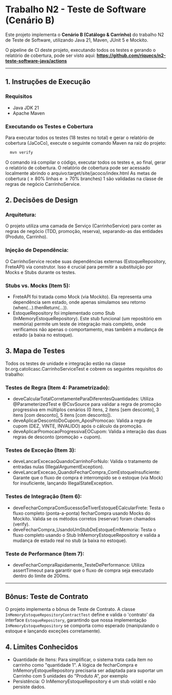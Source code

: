 # Trabalho N2 - Teste de Software (Cenário B)

Este projeto implementa o **Cenário B (Catálogo & Carrinho)** do trabalho N2 de Teste de Software, utilizando Java 21, Maven, JUnit 5 e Mockito.

O pipeline de CI deste projeto, executando todos os testes e gerando o relatório de cobertura, pode ser visto aqui:
**https://github.com/riquecs/n2-teste-software-java/actions**

---

## 1. Instruções de Execução

### Requisitos
* Java JDK 21
* Apache Maven

### Executando os Testes e Cobertura
Para executar todos os testes (18 testes no total) e gerar o relatório de cobertura (JaCoCo), execute o seguinte comando Maven na raiz do projeto:

```bash
  mvn verify
```
O comando irá compilar o código, executar todos os testes e, ao final, gerar o relatório de cobertura.
O relatório de cobertura pode ser acessado localmente abrindo o arquivo:target/site/jacoco/index.html 
As metas de cobertura ($\ge80\%$ linhas e $\ge70\%$ branches) 1 são validadas na classe de regras de negócio CarrinhoService.

## 2. Decisões de Design

### Arquitetura:
O projeto utiliza uma camada de Serviço (CarrinhoService) para conter as regras de negócio (TDD, promoção, reserva), separando-as das entidades (Produto, Carrinho).

### Injeção de Dependência:
O CarrinhoService recebe suas dependências externas (EstoqueRepository, FreteAPI) via construtor. Isso é crucial para permitir a substituição por Mocks e Stubs durante os testes.

### Stubs vs. Mocks (Item 5):
*  FreteAPI foi tratada como Mock (via Mockito). Ela representa uma dependência sem estado, onde apenas simulamos seu retorno (when(...).thenReturn(...)).
*  EstoqueRepository foi implementado como Stub (InMemoryEstoqueRepository). Este stub funcional (um repositório em memória) permite um teste de integração mais completo, onde verificamos não apenas o comportamento, mas também a mudança de estado (a baixa no estoque).

## 3. Mapa de Testes
Todos os testes de unidade e integração estão na classe br.org.catolicasc.CarrinhoServiceTest e cobrem os seguintes requisitos do trabalho:

### Testes de Regra (Item 4: Parametrizado):
* deveCalcularTotalCorretamenteParaDiferentesQuantidades: Utiliza @ParameterizedTest e @CsvSource para validar a regra de promoção progressiva  em múltiplos cenários (0 itens, 2 itens [sem desconto], 3 itens [com desconto], 5 itens [com desconto]).
* deveAplicarDescontoDoCupom_AposPromocao: Valida a regra de cupom  (DEZ, VINTE, INVALIDO) após o cálculo da promoção.
* deveAplicarPromocaoProgressivaEOCupom: Valida a interação das duas regras de desconto (promoção + cupom).

### Testes de Exceção (Item 3):
* deveLancarExcecaoQuandoCarrinhoForNulo: Valida o tratamento de entradas nulas (IllegalArgumentException).
* deveLancarExcecao_QuandoFecharCompra_ComEstoqueInsuficiente: Garante que o fluxo de compra é interrompido se o estoque (via Mock) for insuficiente, lançando IllegalStateException.

### Testes de Integração (Item 6):
* deveFecharCompraComSucessoSeTiverEstoqueECalcularFrete: Testa o fluxo completo (ponta-a-ponta) fecharCompra usando Mocks do Mockito. Valida se os métodos corretos (reservar) foram chamados (verify).
* deveFecharCompra_UsandoUmStubDeEstoqueEmMemoria: Testa o fluxo completo usando o Stub InMemoryEstoqueRepository  e valida a mudança de estado real no stub (a baixa no estoque).

### Teste de Performance (Item 7):
* deveFecharCompraRapidamente_TesteDePerformance: Utiliza assertTimeout  para garantir que o fluxo de compra seja executado dentro do limite de 200ms.

---
## Bônus: Teste de Contrato
O projeto implementa o bônus de Teste de Contrato. A classe `InMemoryEstoqueRepositoryContractTest` define e valida o 'contrato' da interface `EstoqueRepository`, garantindo que nossa implementação `InMemoryEstoqueRepository` se comporta como esperado (manipulando o estoque e lançando exceções corretamente).

## 4. Limites Conhecidos
* Quantidade de Itens: Para simplificar, o sistema trata cada item no carrinho como "quantidade 1". A lógica de fecharCompra e InMemoryEstoqueRepository precisaria ser adaptada para suportar um Carrinho com 5 unidades do "Produto A", por exemplo
* Persistência: O InMemoryEstoqueRepository é um stub volátil e não persiste dados.
